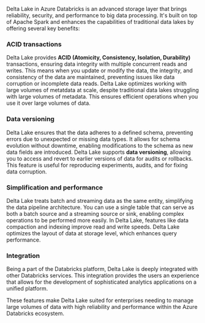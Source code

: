 Delta Lake in Azure Databricks is an advanced storage layer that brings reliability, security, and performance to big data processing. It's built on top of Apache Spark and enhances the capabilities of traditional data lakes by offering several key benefits:

### ACID transactions

Delta Lake provides **ACID (Atomicity, Consistency, Isolation, Durability)** transactions, ensuring data integrity with multiple concurrent reads and writes. This means when you update or modify the data, the integrity, and consistency of the data are maintained, preventing issues like data corruption or incomplete data reads. Delta Lake optimizes working with large volumes of metatdata at scale, despite traditional data lakes struggling with large volumes of metadata. This ensures efficient operations when you use it over large volumes of data.

### Data versioning

Delta Lake ensures that the data adheres to a defined schema, preventing errors due to unexpected or missing data types. It allows for schema evolution without downtime, enabling modifications to the schema as new data fields are introduced. Delta Lake supports **data versioning**, allowing you to access and revert to earlier versions of data for audits or rollbacks. This feature is useful for reproducing experiments, audits, and for fixing data corruption.

### Simplification and performance

Delta Lake treats batch and streaming data as the same entity, simplifying the data pipeline architecture. You can use a single table that can serve as both a batch source and a streaming source or sink, enabling complex operations to be performed more easily. In Delta Lake, features like data compaction and indexing improve read and write speeds. Delta Lake optimizes the layout of data at storage level, which enhances query performance.

### Integration

Being a part of the Databricks platform, Delta Lake is deeply integrated with other Databricks services. This integration provides the users an experience that allows for the development of sophisticated analytics applications on a unified platform.

These features make Delta Lake suited for enterprises needing to manage large volumes of data with high reliability and performance within the Azure Databricks ecosystem.
